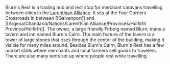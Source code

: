 Blurn's Rest is a trading hub and rest stop for merchant caravans travelling between cities in the [Larenthian Alliance](The%20Larenthian%20Alliance.md). It sits at the Four Corners Crossroads in between [[Galvenport]] and [[Argena/Chandaria/Nations/Larenthian Alliance/Provinces/Holfirth Province/Holfirth]]. The owner, a large friendly Firbolg named Blurn, mans a tavern and inn named Blurn's Cairn. The main feature of the tavern is a tower of large stones that rises through the center of the building, making it visible for many miles around. Besides Blurn's Cairn, Blurn's Rest has a few market stalls where merchants and local farmers sell goods to travelers. There are also many tents set up where people rest while travelling.